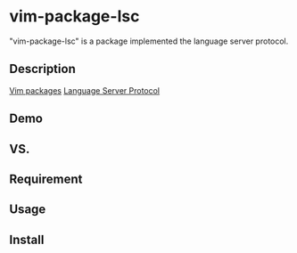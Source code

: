 # vim-package-lsc

"vim-package-lsc" is a package implemented the language server protocol.

## Description
[Vim packages](https://vimhelp.org/repeat.txt.html#packages)
[Language Server Protocol](https://microsoft.github.io/language-server-protocol/)

## Demo

## VS. 

## Requirement

## Usage

## Install
